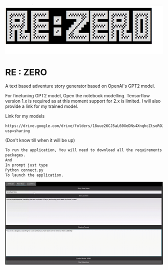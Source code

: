 ![logo_missing!](/zero/images/logo.png)
# RE : ZERO
 A text based adventure story generator based on OpenAI's GPT2 model.

For finetuning GPT2 model, Open the notebook modelling.
Tensorflow version 1.x is required as at this moment support for 2.x is limited.
I will also provide a link for my trained model.

Link for my models
```
https://drive.google.com/drive/folders/18uue26CJ5aL60XeDNs4XnqhcZtsoROJv?usp=sharing
```
(Don't know till when it will be up)

```
To run the application, You will need to download all the requirements packages.
And
In prompt just type
Python connect.py
To launch the application.
```

![gif_missing!](/zero/images/re-zero.gif)
